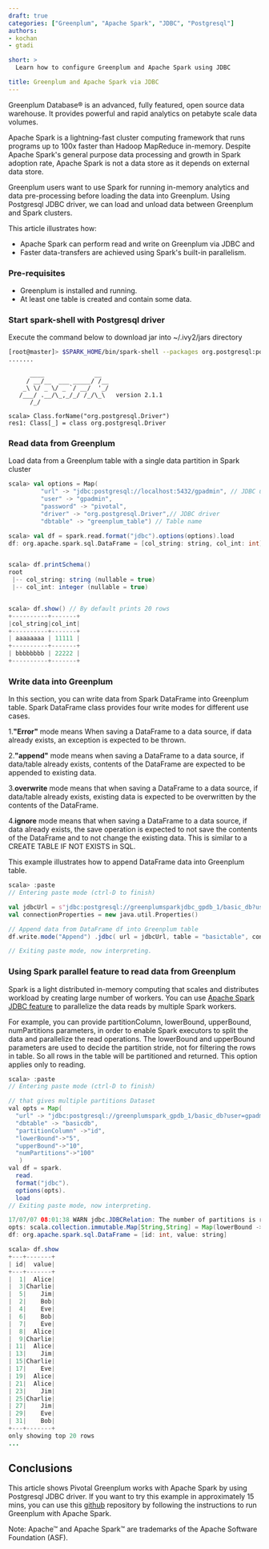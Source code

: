 ```yaml
---
draft: true
categories: ["Greenplum", "Apache Spark", "JDBC", "Postgresql"]
authors:
- kochan
- gtadi

short: >
  Learn how to configure Greenplum and Apache Spark using JDBC

title: Greenplum and Apache Spark via JDBC
---
```

Greenplum Database® is an advanced, fully featured, open source data warehouse. It provides powerful and rapid analytics on petabyte scale data volumes.

Apache Spark is a lightning-fast cluster computing framework that runs programs up to 100x faster than Hadoop MapReduce in-memory. Despite Apache Spark's general purpose data processing and growth in Spark adoption rate, Apache Spark is not a data store as it depends on external data store.

Greenplum users want to use Spark for running in-memory analytics and data pre-processing before loading the data into Greenplum.
Using Postgresql JDBC driver, we can load and unload data between Greenplum and Spark clusters.  

This article illustrates how:

- Apache Spark can perform read and write on Greenplum via JDBC and
- Faster data-transfers are achieved using Spark's built-in parallelism.

### Pre-requisites

- Greenplum is installed and running.
- At least one table is created and contain some data.

###  Start spark-shell with Postgresql driver
Execute the command below to download jar into  ~/.ivy2/jars directory

```bash
[root@master]> $SPARK_HOME/bin/spark-shell --packages org.postgresql:postgresql:42.1.1
.......
```
```
      ____              __
     / __/__  ___ _____/ /__
    _\ \/ _ \/ _ `/ __/  '_/
   /___/ .__/\_,_/_/ /_/\_\   version 2.1.1
      /_/

scala> Class.forName("org.postgresql.Driver")
res1: Class[_] = class org.postgresql.Driver
```

### Read data from Greenplum

Load data from a Greenplum table with a single data partition in Spark cluster

```scala
scala> val options = Map(
         "url" -> "jdbc:postgresql://localhost:5432/gpadmin", // JDBC url
         "user" -> "gpadmin",
         "password" -> "pivotal",
         "driver" -> "org.postgresql.Driver",// JDBC driver
         "dbtable" -> "greenplum_table") // Table name

scala> val df = spark.read.format("jdbc").options(options).load
df: org.apache.spark.sql.DataFrame = [col_string: string, col_int: int]


scala> df.printSchema()
root
 |-- col_string: string (nullable = true)
 |-- col_int: integer (nullable = true)


scala> df.show() // By default prints 20 rows
+----------+-------+
|col_string|col_int|
+----------+-------+
| aaaaaaaa | 11111 |
+----------+-------+
| bbbbbbbb | 22222 |
+----------+-------+
```

### Write data into Greenplum
In this section, you can write data from Spark DataFrame into Greenplum table. Spark DataFrame class provides four write modes for different use cases.

1.**"Error"** mode means When saving a DataFrame to a data source, if data already exists, an exception is expected to be thrown.

2.**"append"** mode means when saving a DataFrame to a data source, if data/table already exists, contents of the DataFrame are expected to be appended to existing data.

3.**overwrite** mode means that when saving a DataFrame to a data source, if data/table already exists, existing data is expected to be overwritten by the contents of the DataFrame.

4.**ignore** mode means that when saving a DataFrame to a data source, if data already exists, the save operation is expected to not save the contents of the DataFrame and to not change the existing data. This is similar to a CREATE TABLE IF NOT EXISTS in SQL.

This example illustrates how to append DataFrame data into Greenplum table.
~~~scala
scala> :paste
// Entering paste mode (ctrl-D to finish)

val jdbcUrl = s"jdbc:postgresql://greenplumsparkjdbc_gpdb_1/basic_db?user=gpadmin&password=pivotal"
val connectionProperties = new java.util.Properties()

// Append data from DataFrame df into Greenplum table
df.write.mode("Append") .jdbc( url = jdbcUrl, table = "basictable", connectionProperties = connectionProperties)

// Exiting paste mode, now interpreting.
~~~

### Using Spark parallel feature to read data from Greenplum
Spark is a light distributed in-memory computing that scales and distributes workload by creating large number of workers. You can use [Apache Spark JDBC feature](http://spark.apache.org/docs/latest/sql-programming-guide.html#jdbc-to-other-databases) to parallelize the data reads by multiple Spark workers.

For example, you can provide partitionColumn, lowerBound, upperBound, numPartitions parameters, in order to enable Spark executors to split the data and parallelize the read operations. The lowerBound and upperBound parameters are used to decide the partition stride, not for filtering the rows in table. So all rows in the table will be partitioned and returned. This option applies only to reading.


~~~java
scala> :paste
// Entering paste mode (ctrl-D to finish)

// that gives multiple partitions Dataset
val opts = Map(
  "url" -> "jdbc:postgresql://greenplumspark_gpdb_1/basic_db?user=gpadmin&password=pivotal",
  "dbtable" -> "basicdb",
  "partitionColumn" ->"id",
  "lowerBound"->"5",
  "upperBound"->"10",
  "numPartitions"->"100"
   )
val df = spark.
  read.
  format("jdbc").
  options(opts).
  load
// Exiting paste mode, now interpreting.

17/07/07 08:01:38 WARN jdbc.JDBCRelation: The number of partitions is reduced because the specified number of partitions is less than the difference between upper bound and lower bound. Updated number of partitions: 5; Input number of partitions: 100; Lower bound: 5; Upper bound: 10.
opts: scala.collection.immutable.Map[String,String] = Map(lowerBound -> 5, url -> jdbc:postgresql://greenplumspark_gpdb_1/basic_db?user=gpadmin&password=pivotal, partitionColumn -> id, upperBound -> 10, dbtable -> basicdb, numPartitions -> 100)
df: org.apache.spark.sql.DataFrame = [id: int, value: string]

scala> df.show
+---+-------+
| id|  value|
+---+-------+
|  1|  Alice|
|  3|Charlie|
|  5|    Jim|
|  2|    Bob|
|  4|    Eve|
|  6|    Bob|
|  7|    Eve|
|  8|  Alice|
|  9|Charlie|
| 11|  Alice|
| 13|    Jim|
| 15|Charlie|
| 17|    Eve|
| 19|  Alice|
| 21|  Alice|
| 23|    Jim|
| 25|Charlie|
| 27|    Jim|
| 29|    Eve|
| 31|    Bob|
+---+-------+
only showing top 20 rows
...
~~~

## Conclusions
This article shows Pivotal Greenplum works with Apache Spark by using Postgresql JDBC driver.  If you want to try this example in approximately 15 mins, you can use this [github](https://github.com/kongyew/greenplum-spark-jdbc) repository by following the instructions to run Greenplum with Apache Spark.


Note: Apache™ and Apache Spark™ are trademarks of the Apache Software Foundation (ASF).
